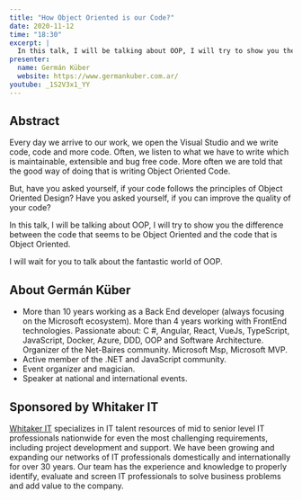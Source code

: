 ```yaml
---
title: "How Object Oriented is our Code?"
date: 2020-11-12
time: "18:30"
excerpt: |
  In this talk, I will be talking about OOP, I will try to show you the difference between the code that seems to be Object Oriented and the code that is Object Oriented.
presenter:
  name: Germán Küber
  website: https://www.germankuber.com.ar/
youtube: _1S2V3x1_YY
---
```


## Abstract

Every day we arrive to our work, we open the Visual Studio and we write code, code and more code. Often, we listen to what we have to write which is maintainable, extensible and bug free code. More often we are told that the good way of doing that is writing Object Oriented Code.

But, have you asked yourself, if your code follows the principles of Object Oriented Design? Have you asked yourself, if you can improve the quality of your code?

In this talk, I will be talking about OOP, I will try to show you the difference between the code that seems to be Object Oriented and the code that is Object Oriented.

I will wait for you to talk about the fantastic world of OOP.

## About Germán Küber

* More than 10 years working as a Back End developer (always focusing on the Microsoft ecosystem). More than 4 years working with FrontEnd technologies. Passionate about: C #, Angular, React, VueJs, TypeScript, JavaScript, Docker, Azure, DDD, OOP and Software Architecture. Organizer of the Net-Baires community. Microsoft Msp, Microsoft MVP.
* Active member of the .NET and JavaScript community.
* Event organizer and magician.
* Speaker at national and international events.

## Sponsored by Whitaker IT

[Whitaker IT](https://www.whitakercompanies.com/whitaker-it/) specializes in IT talent resources of mid to senior level IT professionals nationwide for even the most challenging requirements, including project development and support. We have been growing and expanding our networks of IT professionals domestically and internationally for over 30 years. Our team has the experience and knowledge to properly identify, evaluate and screen IT professionals to solve business problems and add value to the company.
